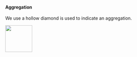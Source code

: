 <link rel="stylesheet" href="{{baseUrl}}/css/textbook.css">

<div class="website-content">

#### Aggregation

<div id="main">

We use a hollow diamond is used to indicate an aggregation.

<img src="{{baseUrl}}/uml/aggregation/introduction/images/ClubPerson.png" height="85" />
<p/>

<!-- extras ------------------------------------------------------------------------------------ -->

<panel header=":paperclip: Extras" expandable type="seamless" expanded>

  <panel header=":mortar_board: Learning Outcomes" expandable type="seamless">
    <include src="exercises.md" />
  </panel>

  <panel header=":package: Resources" expandable type="seamless">
    <include src="resources.md" />
  </panel>

  <panel header=":laughing: Humor" expandable type="seamless">
    <include src="humor.md" />
  </panel>

</panel>

</div>
</div>
